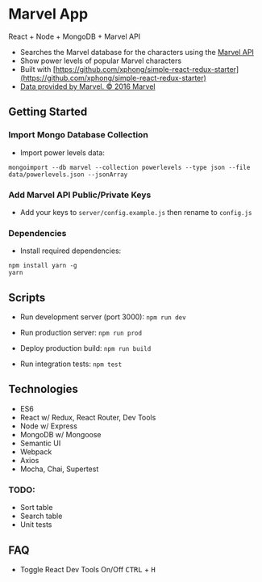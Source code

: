 # Marvel App

React + Node + MongoDB + Marvel API

* Searches the Marvel database for the characters using the [Marvel API](https://developer.marvel.com/)
* Show power levels of popular Marvel characters
* Built with [https://github.com/xphong/simple-react-redux-starter](https://github.com/xphong/simple-react-redux-starter)
* [Data provided by Marvel. © 2016 Marvel](http://marvel.com)

## Getting Started

### Import Mongo Database Collection

* Import power levels data:
```
mongoimport --db marvel --collection powerlevels --type json --file data/powerlevels.json --jsonArray
```

### Add Marvel API Public/Private Keys

* Add your keys to `server/config.example.js` then rename to `config.js`

### Dependencies

* Install required dependencies:
```
npm install yarn -g
yarn
```

## Scripts

* Run development server (port 3000): `npm run dev`

* Run production server: `npm run prod`

* Deploy production build: `npm run build`

* Run integration tests: `npm test`

## Technologies

* ES6
* React w/ Redux, React Router, Dev Tools
* Node w/ Express
* MongoDB w/ Mongoose
* Semantic UI
* Webpack
* Axios
* Mocha, Chai, Supertest

### TODO:

* Sort table
* Search table
* Unit tests

## FAQ
* Toggle React Dev Tools On/Off
<kbd>CTRL</kbd> + <kbd>H</kbd>


